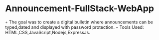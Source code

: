 # Announcement-FullStack-WebApp
◦ The goal was to create a digital bulletin where announcements can be typed,dated and displayed with password  protection.  ◦ Tools Used: HTML,CSS,JavaScript,Nodejs,ExpressJs.
